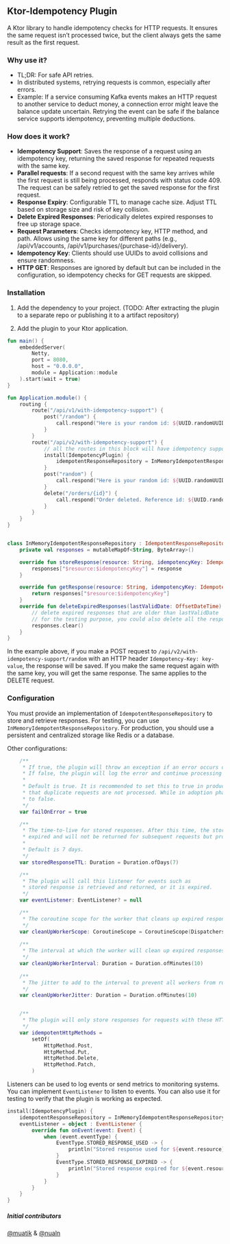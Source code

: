## Ktor-Idempotency Plugin

A Ktor library to handle idempotency checks for HTTP requests. It ensures the same request isn’t processed twice, but the client always gets the same result as the first request.

### Why use it?
* TL;DR: For safe API retries.
* In distributed systems, retrying requests is common, especially after errors.
* Example: If a service consuming Kafka events makes an HTTP request to another service to deduct money, a connection error might leave the balance update uncertain. Retrying the event can be safe if the balance service supports idempotency, preventing multiple deductions.


### How does it work?
* **Idempotency Support**: Saves the response of a request using an idempotency key, returning the saved response for repeated requests with the same key.
* **Parallel requests**: If a second request with the same key arrives while the first request is still being processed, responds with status code 409. The request can be safely retried to get the saved response for the first request.
* **Response Expiry**: Configurable TTL to manage cache size. Adjust TTL based on storage size and risk of key collision.
* **Delete Expired Responses**: Periodically deletes expired responses to free up storage space.
* **Request Parameters**: Checks idempotency key, HTTP method, and path. Allows using the same key for different paths (e.g., /api/v1/accounts, /api/v1/purchases/{purchase-id}/delivery).
* **Idempotency Key**: Clients should use UUIDs to avoid collisions and ensure randomness.
* **HTTP GET**: Responses are ignored by default but can be included in the configuration, so idempotency checks for GET requests are skipped.


### Installation


1. Add the dependency to your project. (TODO: After extracting the plugin to a separate repo or publishing it to a artifact repository)


2. Add the plugin to your Ktor application.

```Kotlin
fun main() {
    embeddedServer(
        Netty,
        port = 8080,
        host = "0.0.0.0",
        module = Application::module
    ).start(wait = true)
}

fun Application.module() {
    routing {
        route("/api/v1/with-idempotency-support") {
            post("/random") {
                call.respond("Here is your random id: ${UUID.randomUUID()}")
            }
        }
        route("/api/v2/with-idempotency-support") {
            // all the routes in this block will have idempotency support
            install(IdempotencyPlugin) {
                idempotentResponseRepository = InMemoryIdempotentResponseRepository()
            }
            post("random") {
                call.respond("Here is your random id: ${UUID.randomUUID()}")
            }
            delete("/orders/{id}") {
                call.respond("Order deleted. Reference id: ${UUID.randomUUID()}")
            }
        }
    }
}


class InMemoryIdempotentResponseRepository : IdempotentResponseRepository {
    private val responses = mutableMapOf<String, ByteArray>()

    override fun storeResponse(resource: String, idempotencyKey: IdempotencyKey, response: ByteArray) {
        responses["$resource:$idempotencyKey"] = response
    }

    override fun getResponse(resource: String, idempotencyKey: IdempotencyKey): ByteArray? {
        return responses["$resource:$idempotencyKey"]
    }
    override fun deleteExpiredResponses(lastValidDate: OffsetDateTime) {
        // delete expired responses that are older than lastValidDate
        // for the testing purpose, you could also delete all the responses
        responses.clear()
    }
}

```

In the example above, if you make a POST request to `/api/v2/with-idempotency-support/random` with an HTTP header `Idempotency-Key: key-value`, the response will be saved. If you make the same request again with the same key, you will get the same response. The same applies to the DELETE request.


### Configuration
You must provide an implementation of `IdempotentResponseRepository` to store and retrieve responses. For testing, you can use `InMemoryIdempotentResponseRepository`. For production, you should use a persistent and centralized storage like Redis or a database.

Other configurations:
```Kotlin
    /**
     * If true, the plugin will throw an exception if an error occurs during the processing of the request.
     * If false, the plugin will log the error and continue processing the request.
     *
     * Default is true. It is recommended to set this to true in production environments to ensure
     * that duplicate requests are not processed. While in adoption phase, it is recommended to set this
     * to false.
     */
    var failOnError = true

    /**
     * The time-to-live for stored responses. After this time, the stored response will be considered
     * expired and will not be returned for subsequent requests but processed as a normal request.
     *
     * Default is 7 days.
     */
    var storedResponseTTL: Duration = Duration.ofDays(7)

    /**
     * The plugin will call this listener for events such as
     * stored response is retrieved and returned, or it is expired.
     */
    var eventListener: EventListener? = null

    /**
     * The coroutine scope for the worker that cleans up expired responses.
     */
    var cleanUpWorkerScope: CoroutineScope = CoroutineScope(Dispatchers.IO + CoroutineName("idempotencyCleanUpExpiredResponses"))
    
    /**
     * The interval at which the worker will clean up expired responses.
     */
    var cleanUpWorkerInterval: Duration = Duration.ofMinutes(10)
    
    /**
     * The jitter to add to the interval to prevent all workers from running at the same time.
     */
    var cleanUpWorkerJitter: Duration = Duration.ofMinutes(10)


    /**
     * The plugin will only store responses for requests with these HTTP methods.
     */
    var idempotentHttpMethods =
        setOf(
            HttpMethod.Post,
            HttpMethod.Put,
            HttpMethod.Delete,
            HttpMethod.Patch,
        )
```

Listeners can be used to log events or send metrics to monitoring systems. You can implement `EventListener` to listen to events.
You can also use it for testing to verify that the plugin is working as expected.

```Kotlin
install(IdempotencyPlugin) {
    idempotentResponseRepository = InMemoryIdempotentResponseRepository()
    eventListener = object : EventListener {
        override fun onEvent(event: Event) {
            when (event.eventType) {
                EventType.STORED_RESPONSE_USED -> {
                    println("Stored response used for ${event.resource}:${event.idempotencyKey}")
                }
                EventType.STORED_RESPONSE_EXPIRED -> {
                    println("Stored response expired for ${event.resource}:${event.idempotencyKey}")
                }
            }
        }
    }
}
```

##### Initial contributors
[@muatik](https://github.com/muatik) & [@nualn](https://github.com/nualn)